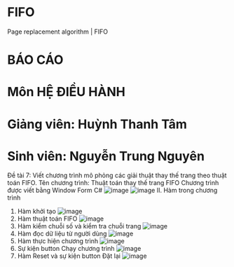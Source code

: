 # FIFO
Page replacement algorithm | FIFO
# BÁO CÁO
# Môn HỆ ĐIỀU HÀNH
# Giảng viên: Huỳnh Thanh Tâm
# Sinh viên: Nguyễn Trung Nguyên
Đề tài 7: Viết chương trình mô phỏng các giải thuật thay thế trang theo thuật toán FIFO. 
Tên chương trình: Thuật toán thay thế trang FIFO
Chương trình được viết bằng Window Form C#
![image](https://user-images.githubusercontent.com/89791012/171103382-46063e43-78da-47e9-8a1f-d34de4abff94.png)
![image](https://user-images.githubusercontent.com/89791012/171103468-c10d17bc-3f18-4e9f-9b34-46eab093cf08.png)
II.	Hàm trong chương trình
1.	Hàm khởi tạo
 ![image](https://user-images.githubusercontent.com/89791012/171103555-55e5d3b3-f1c8-4efa-903e-68af543f5618.png)
2.	Hàm thuật toán FIFO
 ![image](https://user-images.githubusercontent.com/89791012/171103562-3c7764ef-f644-4ca8-bb41-0987181e52a5.png)
3.	Hàm kiểm chuỗi số và kiểm tra chuỗi trang
 ![image](https://user-images.githubusercontent.com/89791012/171103697-e4376149-3e6c-456a-ba0e-db00ae3c12a4.png)
4.	Hàm đọc dữ liệu từ người dùng 
 ![image](https://user-images.githubusercontent.com/89791012/171103724-44fec5b3-07aa-4fe7-924b-42e1ec848550.png)
5.	Hàm thực hiện chương trình 
 ![image](https://user-images.githubusercontent.com/89791012/171103744-a3ed6778-5f5a-4e99-a450-9e9e202b9fa6.png)
6.	Sự kiện button Chạy chương trình
 ![image](https://user-images.githubusercontent.com/89791012/171103760-83ed57f9-c59c-4762-8546-039a898a7b8f.png)
7.	Hàm Reset và sự kiện button Đặt lại
![image](https://user-images.githubusercontent.com/89791012/171103778-30560a9d-9a4f-4cfc-856d-6071dae790c4.png)

 
